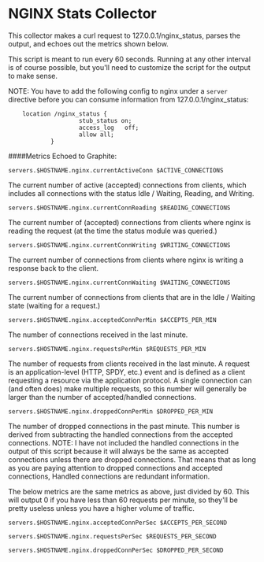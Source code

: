 # NGINX Stats Collector

This collector makes a curl request to 127.0.0.1/nginx_status, parses the output, and echoes out the metrics shown below.

This script is meant to run every 60 seconds. Running at any other interval is of course possible, but you'll need to customize the script for the output to make sense.

NOTE: You have to add the following config to nginx under a ```server``` directive before you can consume information from 127.0.0.1/nginx_status:

```
    location /nginx_status {
                    stub_status on;
                    access_log   off;
                    allow all;
            }
```

####Metrics Echoed to Graphite:

```servers.$HOSTNAME.nginx.currentActiveConn $ACTIVE_CONNECTIONS```

The current number of active (accepted) connections from clients, which includes all connections with the status Idle / Waiting, Reading, and Writing.

```servers.$HOSTNAME.nginx.currentConnReading $READING_CONNECTIONS```

The current number of (accepted) connections from clients where nginx is reading the request (at the time the status module was queried.)


```servers.$HOSTNAME.nginx.currentConnWriting $WRITING_CONNECTIONS```

The current number of connections from clients where nginx is writing a response back to the client.

```servers.$HOSTNAME.nginx.currentConnWaiting $WAITING_CONNECTIONS```

The current number of connections from clients that are in the Idle / Waiting state (waiting for a request.)


```servers.$HOSTNAME.nginx.acceptedConnPerMin $ACCEPTS_PER_MIN```

The number of connections received in the last minute.

```servers.$HOSTNAME.nginx.requestsPerMin $REQUESTS_PER_MIN```

The number of requests from clients received in the last minute. A request is an application-level (HTTP, SPDY, etc.) event and is defined as a client requesting a resource via the application protocol. A single connection can (and often does) make multiple requests, so this number will generally be larger than the number of accepted/handled connections.

```servers.$HOSTNAME.nginx.droppedConnPerMin $DROPPED_PER_MIN```

The number of dropped connections in the past minute. This number is derived from subtracting the handled connections from the accepted connections. NOTE: I have not included the handled connections in the output of this script because it will always be the same as accepted connections unless there are dropped connections. That means that as long as you are paying attention to dropped connections and accepted connections, Handled connections are redundant information.

The below metrics are the same metrics as above, just divided by 60. This will output 0 if you have less than 60 requests per minute, so they'll be pretty useless unless you have a higher volume of traffic.

```servers.$HOSTNAME.nginx.acceptedConnPerSec $ACCEPTS_PER_SECOND```

```servers.$HOSTNAME.nginx.requestsPerSec $REQUESTS_PER_SECOND```

```servers.$HOSTNAME.nginx.droppedConnPerSec $DROPPED_PER_SECOND```
